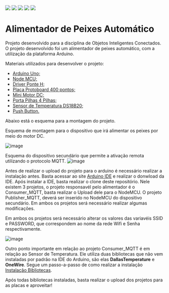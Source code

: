 <img src="https://img.shields.io/badge/C++-Solutions-blue.svg?style=flat&logo=c%2B%2B"/>
<img src="https://img.shields.io/badge/HTML-239120?style=for-the-badge&logo=html5&logoColor=white"/>
<img src="https://img.shields.io/badge/CSS-239120?&style=for-the-badge&logo=css3&logoColor=white"/>
<img src="https://img.shields.io/badge/JavaScript-F7DF1E?style=for-the-badge&logo=javascript&logoColor=black"/>
<img src="https://img.shields.io/static/v1?label=git&message=SCM&color=black&style=for-the-badge&logo=git"/>
<h1>Alimentador de Peixes Automático</h1>

Projeto desenvolvido para a disciplina de Objetos Inteligentes Conectados. O projeto desenvolvido foi um alimentador de peixes automático, com a utilização da plataforma Arduino.

Materiais utilizados para desenvolver o projeto:
<ul>
  <li>
    <a target="_blank" href="https://store-usa.arduino.cc/products/arduino-uno-rev3">Arduino Uno;</a>
  </li>
  <li>
    <a target="_blank" href="https://www.embarcados.com.br/wp-content/uploads/2018/01/projeto-iot-portatil-850x510.png">Node MCU;</a>
  </li>
  <li>
    <a target="_blank" href="https://create.arduino.cc/projecthub/now/l298n-motor-module-service-ba0f56">Driver Ponte H;</a>
  </li>
  <li>
    <a target="_blank" href="https://www.systronyx.com/image/cache/catalog/mediaproto1-800x640.jpg">Placa Protoboard 400 pontos;</a>
  </li>
  <li>
    <a target="_blank" href="encurtador.com.br/nuGL9">Mini Motor DC;</a>
  </li>
  <li>
    <a target="_blank" href="https://http2.mlstatic.com/D_NQ_NP_987254-MLB46742289443_072021-W.jpg">Porta Pilhas 4 Pilhas;</a>
  </li>
  <li>
    <a target="_blank" href="https://www.huinfinito.com.br/1490-large_default/sensor-de-temperatura-ds18b20-prova-d-agua.jpg">Sensor de Temperatura DS18B20;</a>
  </li>
  <li>
    <a target="_blank" href="https://http2.mlstatic.com/D_NQ_NP_821808-MLB46512363443_062021-O.webp">Push Button.</a>
  </li>
</ul>

Abaixo está o esquema para a montagem do projeto.

Esquema de montagem para o dispositivo que irá alimentar os peixes por meio do motor DC.

![image](https://github.com/CaioFillipi/objetos-inteligentes-conectados/assets/19175715/42b7bada-8c11-4478-97cd-2cddbf539e8d)


Esquema do dispositivo secundário que permite a ativação remota utilizando o protocolo MQTT.
![image](https://github.com/CaioFillipi/objetos-inteligentes-conectados/assets/19175715/2394d16a-b424-47d7-b0e4-68cdcd2526c9)

Antes de realizar o upload do projeto para o arduino é necessário realizar a instalação antes. Basta acessar ao site <a href="https://www.arduino.cc/en/software">Arduino IDE</a> e realizar o donwload da IDE. Após instalar a IDE,
basta realizar o clone deste repositório. Nele existem 3 projetos, o projeto responsavél pelo alimentador é o Consumer_MQTT, basta realizar o Upload dele para o NodeMCU. O projeto Publisher_MQTT,
deverá ser inserido no NodeMCU do dispositivo secundário. Em ambos os projetos será necessário realizar algumas modificações.

Em ambos os projetos será necessário alterar os valores das variavéis SSID e PASSWORD, que correspondem ao nome da rede Wifi e Senha respectivamente.

![image](https://github.com/CaioFillipi/objetos-inteligentes-conectados/assets/19175715/d3c09ab9-1614-45a2-a02b-e5f6d4288327)

Outro ponto importante em relação ao projeto Consumer_MQTT é em relação ao Sensor de Temperatura. Ele utiliza duas bibliotecas que não vem instaladas por padrão na IDE do Arduino, são elas
<strong>DallasTemperature</strong> e <strong>OneWire</strong>. Segue um passo-a-passo de como realizar a instalação <a href="https://curtocircuito.com.br/blog/Categoria%20Arduino/como-utilizar-o-ds18b20">
Instalação Bibliotecas</a>.

Após todas bibliotecas instaladas, basta realizar o upload dos projetos para as placas e aproveitar!
